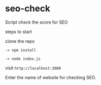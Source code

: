 # seo-check
Script check the score for SEO

steps to start

clone the repo

``-> npm install``

``-> node index.js``

visit ``http://localhost:3000``

Enter the name of website for checking SEO.
